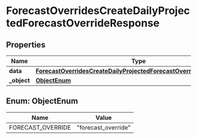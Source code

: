 

# ForecastOverridesCreateDailyProjectedForecastOverrideResponse


## Properties

| Name | Type | Description | Notes |
|------------ | ------------- | ------------- | -------------|
|**data** | [**ForecastOverridesCreateDailyProjectedForecastOverrideResponseData**](ForecastOverridesCreateDailyProjectedForecastOverrideResponseData.md) |  |  |
|**_object** | [**ObjectEnum**](#ObjectEnum) |  |  |



## Enum: ObjectEnum

| Name | Value |
|---- | -----|
| FORECAST_OVERRIDE | &quot;forecast_override&quot; |



